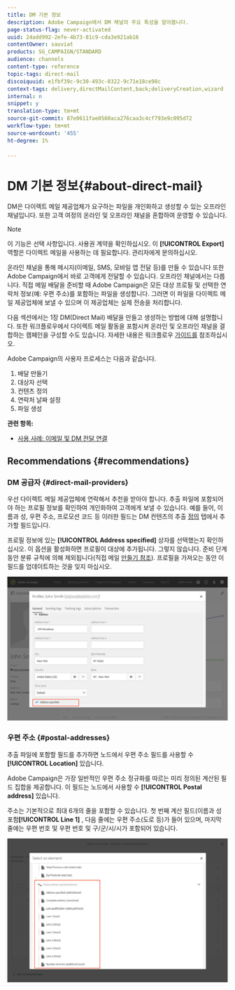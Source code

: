 ```yaml
---
title: DM 기본 정보
description: Adobe Campaign에서 DM 채널의 주요 특성을 알아봅니다.
page-status-flag: never-activated
uuid: 24add992-2efe-4b73-81c9-cda3e921ab16
contentOwner: sauviat
products: SG_CAMPAIGN/STANDARD
audience: channels
content-type: reference
topic-tags: direct-mail
discoiquuid: e1fbf39c-9c30-493c-8322-9c71e18ce98c
context-tags: delivery,directMailContent,back;deliveryCreation,wizard
internal: n
snippet: y
translation-type: tm+mt
source-git-commit: 87e0611fae0560aca276caa3c4cf793e9c095d72
workflow-type: tm+mt
source-wordcount: '455'
ht-degree: 1%

---
```



# DM 기본 정보{#about-direct-mail}

DM은 다이렉트 메일 제공업체가 요구하는 파일을 개인화하고 생성할 수 있는 오프라인 채널입니다. 또한 고객 여정의 온라인 및 오프라인 채널을 혼합하여 운영할 수 있습니다.

>[!NOTE]
>
>이 기능은 선택 사항입니다. 사용권 계약을 확인하십시오. 이 **[!UICONTROL Export]** 역할은 다이렉트 메일을 사용하는 데 필요합니다. 관리자에게 문의하십시오.

온라인 채널을 통해 메시지(이메일, SMS, 모바일 앱 전달 등)를 만들 수 있습니다 또한 Adobe Campaign에서 바로 고객에게 전달할 수 있습니다. 오프라인 채널에서는 다릅니다. 직접 메일 배달을 준비할 때 Adobe Campaign은 모든 대상 프로필 및 선택한 연락처 정보(예: 우편 주소)를 포함하는 파일을 생성합니다. 그러면 이 파일을 다이렉트 메일 제공업체에 보낼 수 있으며 이 제공업체는 실제 전송을 처리합니다.

다음 섹션에서는 1장 DM(Direct Mail) 배달을 만들고 생성하는 방법에 대해 설명합니다. 또한 워크플로우에서 다이렉트 메일 활동을 포함시켜 온라인 및 오프라인 채널을 결합하는 캠페인을 구성할 수도 있습니다. 자세한 내용은 워크플로우 [가이드를](../../automating/using/get-started-workflows.md) 참조하십시오.

Adobe Campaign의 사용자 프로세스는 다음과 같습니다.

1. 배달 만들기
1. 대상자 선택
1. 컨텐츠 정의
1. 연락처 날짜 설정
1. 파일 생성

**관련 항목:**

* [사용 사례: 이메일 및 DM 전달 연결](../../automating/using/coupling-email-direct-mail.md)

## Recommendations {#recommendations}

### DM 공급자 {#direct-mail-providers}

우선 다이렉트 메일 제공업체에 연락해서 추천을 받아야 합니다. 추출 파일에 포함되어야 하는 프로필 정보를 확인하여 개인화하여 고객에게 보낼 수 있습니다. 예를 들어, 이름과 성, 우편 주소, 프로모션 코드 등 이러한 필드는 DM 컨텐츠의 추출 [정의](../../channels/using/defining-the-direct-mail-content.md#defining-the-extraction) 탭에서 추가할 필드입니다.

프로필 정보에 있는 **[!UICONTROL Address specified]** 상자를 선택했는지 확인하십시오. 이 옵션을 활성화하면 프로필이 대상에 추가됩니다. 그렇지 않습니다. 준비 단계 동안 분류 규칙에 의해 제외됩니다(직접 메일 [만들기 참조](../../channels/using/creating-the-direct-mail.md)). 프로필을 가져오는 동안 이 필드를 업데이트하는 것을 잊지 마십시오.

![](assets/direct_mail_22.png)

### 우편 주소 {#postal-addresses}

추출 파일에 포함할 필드를 추가하면 노드에서 우편 주소 필드를 사용할 수 **[!UICONTROL Location]** 있습니다.

Adobe Campaign은 가장 일반적인 우편 주소 정규화를 따르는 미리 정의된 계산된 필드 집합을 제공합니다. 이 필드는 노드에서 사용할 수 **[!UICONTROL Postal address]** 있습니다.

주소는 기본적으로 최대 6개의 줄을 포함할 수 있습니다. 첫 번째 계산 필드(이름과 성 포함&#x200B;**[!UICONTROL Line 1]** , 다음 줄에는 우편 주소(도로 등)가 들어 있으며, 마지막 줄에는 우편 번호 및 우편 번호 및 구/군/시/시가 포함되어 있습니다.

![](assets/direct_mail_23.png)
